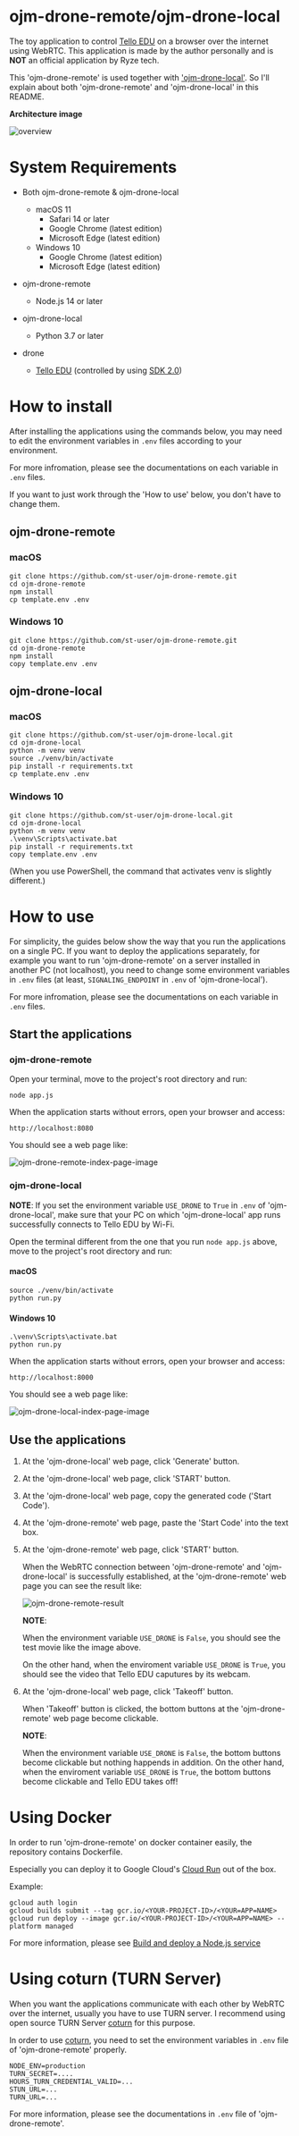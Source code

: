 # ojm-drone-remote/ojm-drone-local

The toy application to control [Tello EDU](https://www.ryzerobotics.com/jp/tello-edu) on a browser over the internet using WebRTC.
This application is made by the author personally and is **NOT** an official application by Ryze tech. 

This 'ojm-drone-remote' is used together with ['ojm-drone-local'](https://github.com/st-user/ojm-drone-local). So I'll explain about both 'ojm-drone-remote' and 'ojm-drone-local' in this README.


**Architecture image**

![overview](./README-images/ojm-drone-arch-overview.png)



# System Requirements

 - Both ojm-drone-remote & ojm-drone-local

    - macOS 11
      - Safari 14 or later
      - Google Chrome (latest edition)
      - Microsoft Edge (latest edition)
    - Windows 10
      - Google Chrome (latest edition)
      - Microsoft Edge (latest edition)

 - ojm-drone-remote
    - Node.js 14 or later

 - ojm-drone-local
    - Python 3.7 or later

 - drone
    - [Tello EDU](https://www.ryzerobotics.com/jp/tello-edu) (controlled by using [SDK 2.0](https://dl-cdn.ryzerobotics.com/downloads/Tello/Tello%20SDK%202.0%20User%20Guide.pdf))


# How to install

After installing the applications using the commands below, you may need to edit the environment variables in `.env` files according to your environment.

For more infromation, please see the documentations on each variable in `.env` files.

If you want to just work through the 'How to use' below, you don't have to change them.

## ojm-drone-remote

### macOS
```
git clone https://github.com/st-user/ojm-drone-remote.git
cd ojm-drone-remote
npm install
cp template.env .env
```

### Windows 10
```
git clone https://github.com/st-user/ojm-drone-remote.git
cd ojm-drone-remote
npm install
copy template.env .env
```

## ojm-drone-local

### macOS

```
git clone https://github.com/st-user/ojm-drone-local.git
cd ojm-drone-local
python -m venv venv
source ./venv/bin/activate
pip install -r requirements.txt
cp template.env .env
```

### Windows 10

```
git clone https://github.com/st-user/ojm-drone-local.git
cd ojm-drone-local
python -m venv venv
.\venv\Scripts\activate.bat
pip install -r requirements.txt
copy template.env .env
```

(When you use PowerShell, the command that activates venv is slightly different.)


# How to use

For simplicity, the guides below show the way that you run the applications on a single PC.
If you want to deploy the applications separately, for example you want to run 'ojm-drone-remote' on a server installed in another PC (not localhost), you need to change some environment variables in `.env` files
(at least, `SIGNALING_ENDPOINT` in `.env` of 'ojm-drone-local').

For more infromation, please see the documentations on each variable in `.env` files.

## Start the applications

### ojm-drone-remote

Open your terminal, move to the project's root directory and run:

```
node app.js
```

When the application starts without errors, open your browser and access:

```
http://localhost:8080
```

You should see a web page like:

![ojm-drone-remote-index-page-image](./README-images/ojm-drone-remote_1.png)


### ojm-drone-local

**NOTE**: If you set the environment variable `USE_DRONE` to `True` in `.env` of 'ojm-drone-local', make sure that your PC on which 'ojm-drone-local' app runs successfully connects to Tello EDU by Wi-Fi.

Open the terminal different from the one that you run `node app.js` above, move to the project's root directory and run:

#### macOS

```
source ./venv/bin/activate
python run.py
```

#### Windows 10

```
.\venv\Scripts\activate.bat
python run.py
```

When the application starts without errors, open your browser and access:

```
http://localhost:8000
```

You should see a web page like:

![ojm-drone-local-index-page-image](./README-images/ojm-drone-local_1.png)

## Use the applications


1. At the 'ojm-drone-local' web page, click 'Generate' button.
2. At the 'ojm-drone-local' web page, click 'START' button.
3. At the 'ojm-drone-local' web page, copy the generated code ('Start Code').
4. At the 'ojm-drone-remote' web page, paste the 'Start Code' into the text box.
5. At the 'ojm-drone-remote' web page, click 'START' button.

   When the WebRTC connection between 'ojm-drone-remote' and 'ojm-drone-local' is successfully established, at the 'ojm-drone-remote' web page you can see the result like:

   ![ojm-drone-remote-result](./README-images/ojm-drone-remote_2.png)

   **NOTE**:

   When the environment variable `USE_DRONE` is `False`, you should see the test movie like the image above.
   
   On the other hand, when the enviroment variable `USE_DRONE` is `True`, you should see the video that Tello EDU caputures by its webcam.



6. At the 'ojm-drone-local' web page, click 'Takeoff' button.

   When 'Takeoff' button is clicked, the bottom buttons at the 'ojm-drone-remote' web page become clickable.


   **NOTE**:

   When the environment variable `USE_DRONE` is `False`, the bottom buttons become clickable but nothing happends in addition.
   On the other hand, when the enviroment variable `USE_DRONE` is `True`, the bottom buttons become clickable and Tello EDU takes off!


# Using Docker

In order to run 'ojm-drone-remote' on docker container easily, the repository contains Dockerfile.

Especially you can deploy it to Google Cloud's [Cloud Run](https://cloud.google.com/run/) out of the box.

Example:

```
gcloud auth login
gcloud builds submit --tag gcr.io/<YOUR-PROJECT-ID>/<YOUR=APP=NAME>
gcloud run deploy --image gcr.io/<YOUR-PROJECT-ID>/<YOUR=APP=NAME> --platform managed
```

For more information, please see [Build and deploy a Node.js service](https://cloud.google.com/run/docs/quickstarts/build-and-deploy/nodejs)

# Using coturn (TURN Server)

When you want the applications communicate with each other by WebRTC over the internet, usually you have to use TURN server.
I recommend using open source TURN Server [coturn](https://github.com/coturn/coturn) for this purpose.

In order to use [coturn](https://github.com/coturn/coturn), you need to set the environment variables in `.env` file of 'ojm-drone-remote' properly.

```
NODE_ENV=production
TURN_SECRET=....
HOURS_TURN_CREDENTIAL_VALID=...
STUN_URL=...
TURN_URL=...
```

For more information, please see the documentations in `.env` file of 'ojm-drone-remote'.